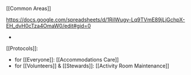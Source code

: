 [[Common Areas]]

https://docs.google.com/spreadsheets/d/1RilWugy-Lq9TVmE89jLjGchpX-EH_dvH0cTza4OmaW0/edit#gid=0

- 

[[Protocols]]:
- for [[Everyone]]: [[Accommodations Care]]
- for [[Volunteers]] & [[Stewards]]: [[Activity Room Maintenance]]